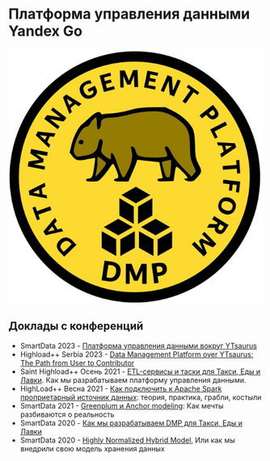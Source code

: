 Платформа управления данными Yandex Go
======================================

![](assets/wombat.jpg)

Доклады с конференций
---------------------

- SmartData 2023 - [Платформа управления данными вокруг YTsaurus](https://smartdataconf.ru/talks/a9ac6358d6b6435ab0e0c13d64c01721/)
- Highload++ Serbia 2023 - [Data Management Platform over YTsaurus: The Path from User to Contributor](https://highload.rs/2023/abstracts/9797)
- Saint Highload++ Осень 2021 - [ETL-сервисы и таски для Такси, Еды и Лавки](https://highload.ru/spb/2021/abstracts/7262). Как мы разрабатываем платформу управления данными.
- HighLoad++ Весна 2021 - [Как подключить к Apache Spark проприетарный источник данных](https://highload.ru/spring/2021/abstracts/7266): теория, практика, грабли, костыли
- SmartData 2021 - [Greenplum и Anchor modeling](https://smartdataconf.ru/talks/SwBciRvIntoJlaX31hzNb/): Как мечты разбиваются о реальность
- SmartData 2020 - [Как мы разрабатываем DMP для Такси, Еды и Лавки](https://smartdataconf.ru/talks/3fNm49aTNBkyKNqemzbTMC/)
- SmartData 2020 - [Highly Normalized Hybrid Model](https://smartdataconf.ru/talks/1O78KCRupy6QCaAff4M5oh), Или как мы внедрили свою модель хранения данных
